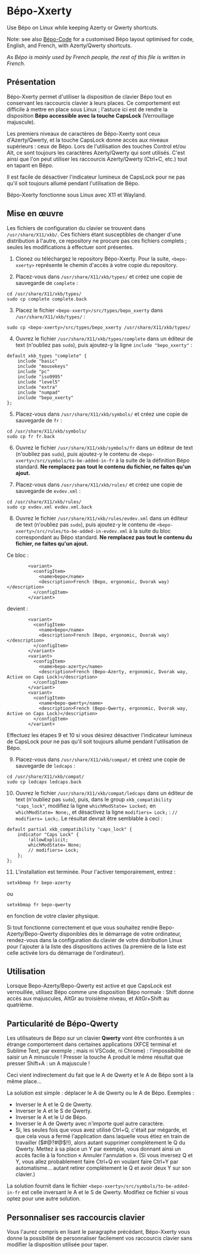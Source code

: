 # Bépo-Xxerty

Use Bépo on Linux while keeping Azerty or Qwerty shortcuts.

Note: see also [Bépo-Code](https://github.com/Zwyx/bepo-code) for a customised Bépo layout optimised for code, English, and French, with Azerty/Qwerty shortcuts.

*As Bépo is mainly used by French people, the rest of this file is written in French.*

## Présentation

Bépo-Xxerty permet d'utiliser la disposition de clavier Bépo tout en conservant les raccourcis clavier à leurs places. Ce comportement est difficile à mettre en place sous Linux ; l'astuce ici est de rendre la disposition **Bépo accessible avec la touche CapsLock** (Verrouillage majuscule).

Les premiers niveaux de caractères de Bépo-Xxerty sont ceux d'Azerty/Qwerty, et la touche CapsLock donne accès aux niveaux supérieurs : ceux de Bépo. Lors de l'utilisation des touches Control et/ou Alt, ce sont toujours les caractères Azerty/Qwerty qui sont utilisés. C'est ainsi que l'on peut utiliser les raccourcis Azerty/Qwerty (Ctrl+C, etc.) tout en tapant en Bépo.

Il est facile de désactiver l'indicateur lumineux de CapsLock pour ne pas qu'il soit toujours allumé pendant l'utilisation de Bépo.

Bépo-Xxerty fonctionne sous Linux avec X11 et Wayland.

## Mise en œuvre

Les fichiers de configuration du clavier se trouvent dans `/usr/share/X11/xkb/`. Ces fichiers étant susceptibles de changer d'une distribution à l'autre, ce repository ne procure pas ces fichiers complets ; seules les modifications à effectuer sont présentes.

1. Clonez ou téléchargez le repository Bépo-Xxerty. Pour la suite, `<bepo-xxerty>` représente le chemin d'accès à votre copie du repository.

2. Placez-vous dans `/usr/share/X11/xkb/types/` et créez une copie de sauvegarde de `complete` :
```
cd /usr/share/X11/xkb/types/
sudo cp complete complete.back
```

3. Placez le fichier `<bepo-xxerty>/src/types/bepo_xxerty` dans `/usr/share/X11/xkb/types/` :
```
sudo cp <bepo-xxerty>/src/types/bepo_xxerty /usr/share/X11/xkb/types/
```

4. Ouvrez le fichier `/usr/share/X11/xkb/types/complete` dans un éditeur de text (n'oubliez pas `sudo`), puis ajoutez-y la ligne `include "bepo_xxerty"` :
```
default xkb_types "complete" {
    include "basic"
    include "mousekeys"
    include "pc"
    include "iso9995"
    include "level5"
    include "extra"
    include "numpad"
    include "bepo_xxerty"
};
```

5. Placez-vous dans `/usr/share/X11/xkb/symbols/` et créez une copie de sauvegarde de `fr` :
```
cd /usr/share/X11/xkb/symbols/
sudo cp fr fr.back
```

6. Ouvrez le fichier `/usr/share/X11/xkb/symbols/fr` dans un éditeur de text (n'oubliez pas `sudo`), puis ajoutez-y le contenu de `<bepo-xxerty>/src/symbols/to-be-added-in-fr` à la suite de la définition Bépo standard. **Ne remplacez pas tout le contenu du fichier, ne faites qu'un ajout.**

7. Placez-vous dans `/usr/share/X11/xkb/rules/` et créez une copie de sauvegarde de `evdev.xml` :
```
cd /usr/share/X11/xkb/rules/
sudo cp evdev.xml evdev.xml.back
```

8. Ouvrez le fichier `/usr/share/X11/xkb/rules/evdev.xml` dans un éditeur de text (n'oubliez pas `sudo`), puis ajoutez-y le contenu de `<bepo-xxerty>/src/rules/to-be-added-in-evdev.xml` à la suite du bloc correspondant au Bépo standard. **Ne remplacez pas tout le contenu du fichier, ne faites qu'un ajout.**

Ce bloc :
```
        <variant>
          <configItem>
            <name>bepo</name>
            <description>French (Bepo, ergonomic, Dvorak way)</description>
          </configItem>
        </variant>
```
devient :
```
        <variant>
          <configItem>
            <name>bepo</name>
            <description>French (Bepo, ergonomic, Dvorak way)</description>
          </configItem>
        </variant>
        <variant>
          <configItem>
            <name>bepo-azerty</name>
            <description>French (Bepo-Azerty, ergonomic, Dvorak way, Active on Caps Lock)</description>
          </configItem>
        </variant>
        <variant>
          <configItem>
            <name>bepo-qwerty</name>
            <description>French (Bepo-Qwerty, ergonomic, Dvorak way, Active on Caps Lock)</description>
          </configItem>
        </variant>
```

Effectuez les étapes 9 et 10 si vous désirez désactiver l'indicateur lumineux de CapsLock pour ne pas qu'il soit toujours allumé pendant l'utilisation de Bépo.

9. Placez-vous dans `/usr/share/X11/xkb/compat/` et créez une copie de sauvegarde de `ledcaps` :
```
cd /usr/share/X11/xkb/compat/
sudo cp ledcaps ledcaps.back
```

10. Ouvrez le fichier `/usr/share/X11/xkb/compat/ledcaps` dans un éditeur de text (n'oubliez pas `sudo`), puis, dans le group `xkb_compatibility "caps_lock"`, modifiez la ligne `whichModState= Locked;` en `whichModState= None;`, et désactivez la ligne `modifiers= Lock;` : `// modifiers= Lock;`. Le résultat devrait être semblable à ceci :
```
default partial xkb_compatibility "caps_lock" {
    indicator "Caps Lock" {
        !allowExplicit;
        whichModState= None;
        // modifiers= Lock;
    };
};
```

11. L'installation est terminée. Pour l'activer temporairement, entrez :
```
setxkbmap fr bepo-azerty
```
ou
```
setxkbmap fr bepo-qwerty
```
en fonction de votre clavier physique.

Si tout fonctionne correctement et que vous souhaitez rendre Bepo-Azerty/Bepo-Qwerty disponibles dès le démarrage de votre ordinateur, rendez-vous dans la configuration du clavier de votre distribution Linux pour l'ajouter à la liste des dispositions actives (la première de la liste est celle activée lors du démarrage de l'ordinateur).

## Utilisation

Lorsque Bepo-Azerty/Bepo-Qwerty est active et que CapsLock est verrouillée, utilisez Bépo comme une disposition Bépo normale : Shift donne accès aux majuscules, AltGr au troisième niveau, et AltGr+Shift au quatrième.

## Particularité de Bépo-Qwerty

Les utilisateurs de Bépo sur un clavier **Qwerty** vont être confrontés à un étrange comportement dans certaines applications (XFCE terminal et Sublime Text, par exemple ; mais ni VSCode, ni Chrome) : l'impossibilité de saisir un A minuscule ! Presser la touche A produit le même résultat que presser Shift+A : un A majuscule !

Ceci vient indirectement du fait que le A de Qwerty et le A de Bépo sont à la même place...

La solution est simple : déplacer le A de Qwerty ou le A de Bépo. Exemples :
- Inverser le A et le Q de Qwerty.
- Inverser le A et le S de Qwerty.
- Inverser le A et le U de Bépo.
- Inverser le A de Qwerty avec n'importe quel autre caractère.
- Si, les seules fois que vous avez utilisé Ctrl+Q, c'était par mégarde, et que cela vous a fermé l'application dans laquelle vous étiez en train de travailler ($#@?#@$!!), alors autant supprimer complètement le Q du Qwerty. Mettez à sa place un Y par exemple, vous donnant ainsi un accès facile à la fonction « Annuler l'annulation ». (Si vous inversez Q et Y, vous allez probablement faire Ctrl+Q en voulant faire Ctrl+Y par automatisme... autant retirer complètement le Q et avoir deux Y sur son clavier.)

La solution fournit dans le fichier `<bepo-xxerty>/src/symbols/to-be-added-in-fr` est celle inversant le A et le S de Qwerty. Modifiez ce fichier si vous optez pour une autre solution.

## Personnaliser ses raccourcis clavier

Vous l'aurez compris en lisant le paragraphe précédant, Bépo-Xxerty vous donne la possibilité de personnaliser facilement vos raccourcis clavier sans modifier la disposition utilisée pour taper.
